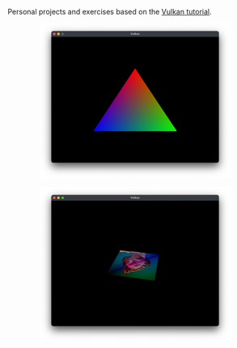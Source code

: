 Personal projects and exercises based on the [Vulkan tutorial](https://vulkan-tutorial.com).

<div style="margin: 0 auto; width: 75%">

![Hello Triangle](images/hello-triangle.png)

![Texture Mapping](images/texture-mapping.png)

</div>
